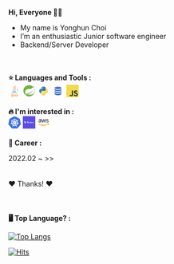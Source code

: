 <strong>Hi, Everyone 🙌🏻</strong>  
- My name is Yonghun Choi
- I’m an enthusiastic Junior software engineer  
- Backend/Server Developer
<br>
<br>
<strong>⭐️ Languages and Tools :</strong>
<br>
<code><img src="https://raw.githubusercontent.com/github/explore/80688e429a7d4ef2fca1e82350fe8e3517d3494d/topics/java/java.png" width="25px" height="25px" title="java"/></code> 
 <code><img src="https://raw.githubusercontent.com/github/explore/80688e429a7d4ef2fca1e82350fe8e3517d3494d/topics/spring-boot/spring-boot.png" width="25px" height="25px" title="spring"/></code> 
<code><img src="https://raw.githubusercontent.com/github/explore/80688e429a7d4ef2fca1e82350fe8e3517d3494d/topics/python/python.png" width="25px" height="25px" title="python"/></code> 
<code><img src="https://raw.githubusercontent.com/github/explore/80688e429a7d4ef2fca1e82350fe8e3517d3494d/topics/sql/sql.png" width="25px" height="25px" title="sql"/></code>
<code><img src="https://raw.githubusercontent.com/github/explore/80688e429a7d4ef2fca1e82350fe8e3517d3494d/topics/javascript/javascript.png" width="25px" height="25px" title="javascript"/></code>
<br><br>
<strong>🔥 I'm interested in :</strong>  
<br>  
<code><img src="https://raw.githubusercontent.com/github/explore/80688e429a7d4ef2fca1e82350fe8e3517d3494d/topics/kubernetes/kubernetes.png" width="25px" height="25px" title="kubernetes"/></code>
<code><img src="https://raw.githubusercontent.com/github/explore/80688e429a7d4ef2fca1e82350fe8e3517d3494d/topics/terraform/terraform.png" width="25px" height="25px" title="terraform"/></code>
<code><img src="https://raw.githubusercontent.com/github/explore/80688e429a7d4ef2fca1e82350fe8e3517d3494d/topics/aws/aws.png" width="25px" height="25px" title="aws"/></code>
<br><br>
<strong>💼 Career :</strong>
<br>

2022.02 ~ >>
<br><br><br>
❤️ Thanks! ❤️  
<br><br><br>
<strong> 🖥 Top Language? :</strong>

[![Top Langs](https://github-readme-stats.vercel.app/api/top-langs/?username=pikiforyou&layout=compact)](https://github.com/anuraghazra/github-readme-stats)  

[![Hits](https://hits.seeyoufarm.com/api/count/incr/badge.svg?url=https%3A%2F%2Fgithub.com%2Fpikiforyou%2Fhit-counter&count_bg=%239D3EBA&title_bg=%23555555&icon=github.svg&icon_color=%23E7E7E7&title=%3A&edge_flat=false)](https://hits.seeyoufarm.com)
